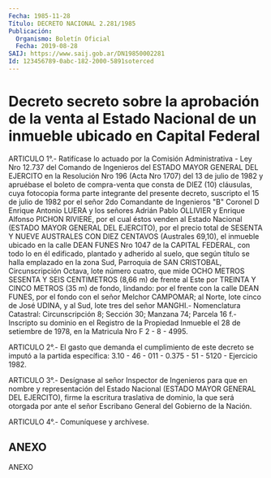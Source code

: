 ```yaml
---
Fecha: 1985-11-28
Título: DECRETO NACIONAL 2.281/1985
Publicación:
  Organismo: Boletín Oficial
  Fecha: 2019-08-28
SAIJ: https://www.saij.gob.ar/DN19850002281
Id: 123456789-0abc-182-2000-5891soterced
---
```

# Decreto secreto sobre la aprobación de la venta al Estado Nacional de un inmueble ubicado en Capital Federal

<a id="1"></a>
ARTICULO 1°.- Ratifícase lo actuado por la Comisión Administrativa - Ley Nro 12.737 del Comando de Ingenieros del ESTADO MAYOR GENERAL DEL EJERCITO en la Resolución Nro 196 (Acta Nro 1707) del 13 de julio de 1982 y apruébase el boleto de compra-venta que consta de DIEZ (10) cláusulas, cuya fotocopia forma parte integrante del presente decreto, suscripto el 15 de julio de 1982 por el señor 2do Comandante de Ingenieros "B" Coronel D Enrique Antonio LUERA y los señores Adrián Pablo OLLIVIER y Enrique Alfonso PICHON RIVIERE, por el cual éstos venden al Estado Nacional (ESTADO MAYOR GENERAL DEL EJERCITO), por el precio total de SESENTA Y NUEVE AUSTRALES CON DIEZ CENTAVOS (Australes 69,10), el inmueble ubicado en la calle DEAN FUNES Nro 1047 de la CAPITAL FEDERAL, con todo lo en él edificado, plantado y adherido al suelo, que según título se halla emplazado en la zona Sud, Parroquia de SAN CRISTOBAL, Circunscripción Octava, lote número cuatro, que mide OCHO METROS SESENTA Y SEIS CENTIMETROS (8,66 m) de frente al Este por TREINTA Y CINCO METROS (35 m) de fondo, lindando: por el frente con la calle DEAN FUNES, por el fondo con el señor Melchor CAMPOMAR; al Norte, lote cinco de José UDINA, y al Sud, lote tres del señor MANGHI.- Nomenclatura Catastral: Circunscripción 8; Sección 30; Manzana 74; Parcela 16 f.- Inscripto su dominio en el Registro de la Propiedad Inmueble el 28 de setiembre de 1978, en la Matricula Nro F 2 - 8 - 4995.

<a id="2"></a>
ARTICULO 2°.- El gasto que demanda el cumplimiento de este decreto se imputó a la partida específica: 3.10 - 46 - 011 - 0.375 - 51 - 5120 - Ejercicio 1982.

<a id="3"></a>
ARTICULO 3°.- Desígnase al señor Inspector de Ingenieros para que en nombre y representación del Estado Nacional (ESTADO MAYOR GENERAL DEL EJERCITO), firme la escritura traslativa de dominio, la que será otorgada por ante el señor Escribano General del Gobierno de la Nación.

<a id="4"></a>
ARTICULO 4°.- Comuníquese y archívese.

## ANEXO

ANEXO